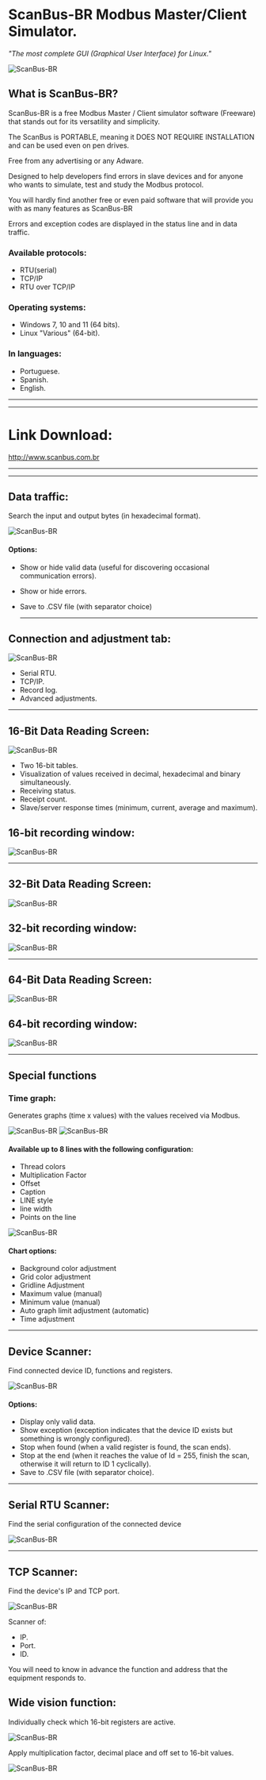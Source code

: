 # ScanBus-BR Modbus Master/Client Simulator. 
_"The most complete GUI (Graphical User Interface) for Linux."_

![ScanBus-BR](https://github.com/ortegahernandes/ScanBus-BR/blob/main/Scanbus-BR-linux.png)

## What is ScanBus-BR?

ScanBus-BR is a free Modbus Master / Client simulator software (Freeware) that stands out for its versatility and simplicity.

The ScanBus is PORTABLE, meaning it DOES NOT REQUIRE INSTALLATION and can be used even on pen drives.

Free from any advertising or any Adware.

Designed to help developers find errors in slave devices and for anyone who wants to simulate, test and study the Modbus protocol.

You will hardly find another free or even paid software that will provide you with as many features as ScanBus-BR

Errors and exception codes are displayed in the status line and in data traffic.

### Available protocols:

- RTU(serial)
- TCP/IP
- RTU over TCP/IP

### Operating systems:

- Windows 7, 10 and 11 (64 bits).
- Linux "Various" (64-bit).

### In languages:

- Portuguese.
- Spanish.
- English.
  
***
***
# Link Download:
http://www.scanbus.com.br

***
***

## Data traffic:
Search the input and output bytes (in hexadecimal format).

![ScanBus-BR](https://github.com/ortegahernandes/ScanBus-BR/blob/main/Traffic_Data.png)
#### Options:
- Show or hide valid data (useful for discovering occasional communication errors).
- Show or hide errors.
- Save to .CSV file (with separator choice)

  ***

## Connection and adjustment tab: 
![ScanBus-BR](https://github.com/ortegahernandes/ScanBus-BR-Simulator-Modbus/blob/main/aba_conexao.png)

- Serial RTU.
- TCP/IP.
- Record log.
- Advanced adjustments.

***

## 16-Bit Data Reading Screen:

![ScanBus-BR](https://github.com/ortegahernandes/ScanBus-BR/blob/main/Scanbus-BR-linux,png)

- Two 16-bit tables.
- Visualization of values received in decimal, hexadecimal and binary simultaneously.
- Receiving status.
- Receipt count.
- Slave/server response times (minimum, current, average and maximum).

## 16-bit recording window: 

![ScanBus-BR](https://github.com/ortegahernandes/ScanBus-BR/blob/main/Recorde_16bits.png)

***

## 32-Bit Data Reading Screen:

![ScanBus-BR](https://github.com/ortegahernandes/ScanBus-BR/blob/main/Screeen_32bits.png)

## 32-bit recording window: 

![ScanBus-BR](https://github.com/ortegahernandes/ScanBus-BR/blob/main/Recorde_32bits.png)

***

## 64-Bit Data Reading Screen: 

![ScanBus-BR](https://github.com/ortegahernandes/ScanBus-BR/blob/main/Screeen_64bits.png)

## 64-bit recording window:

![ScanBus-BR](https://github.com/ortegahernandes/ScanBus-BR/blob/main/Recorde_64bits.png)

***

## Special functions

### Time graph:
Generates graphs (time x values) with the values ​​received via Modbus.

![ScanBus-BR](https://github.com/ortegahernandes/ScanBus-BR/blob/main/Graphic_time_1.png)
![ScanBus-BR](https://github.com/ortegahernandes/ScanBus-BR/blob/main/Graphic_time_2.png)

#### Available up to 8 lines with the following configuration:
- Thread colors 
- Multiplication Factor
- Offset
- Caption
- LINE style
- line width 
- Points on the line
  
![ScanBus-BR](https://github.com/ortegahernandes/ScanBus-BR/blob/main/Graphic_time_3.png)

#### Chart options:
- Background color adjustment
- Grid color adjustment
- Gridline Adjustment
- Maximum value (manual)
- Minimum value (manual)
- Auto graph limit adjustment (automatic)
- Time adjustment

***

## Device Scanner: 
Find connected device ID, functions and registers.

![ScanBus-BR](https://github.com/ortegahernandes/ScanBus-BR/blob/main/Scan_Device.png)

#### Options:
- Display only valid data.
- Show exception (exception indicates that the device ID exists but something is wrongly configured).
- Stop when found (when a valid register is found, the scan ends).
- Stop at the end (when it reaches the value of Id = 255, finish the scan, otherwise it will return to ID 1 cyclically).
- Save to .CSV file (with separator choice).

***

## Serial RTU Scanner:
Find the serial configuration of the connected device

![ScanBus-BR](https://github.com/ortegahernandes/ScanBus-BR/blob/main/Scan_RTU.png)

***

## TCP Scanner:
Find the device's IP and TCP port.

![ScanBus-BR](https://github.com/ortegahernandes/ScanBus-BR/blob/main/Scan_TCP.png)

Scanner of: 
- IP.
- Port.
- ID.

You will need to know in advance the function and address that the equipment responds to.

## Wide vision function:
Individually check which 16-bit registers are active.

![ScanBus-BR](https://github.com/ortegahernandes/ScanBus-BR/blob/main/wide_vision_1.png)

Apply multiplication factor, decimal place and off set to 16-bit values.

![ScanBus-BR](https://github.com/ortegahernandes/ScanBus-BR/blob/main/wide_vision_2.png)


